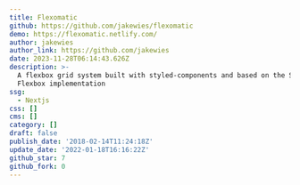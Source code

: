 ```yaml
---
title: Flexomatic
github: https://github.com/jakewies/flexomatic
demo: https://flexomatic.netlify.com/
author: jakewies
author_link: https://github.com/jakewies
date: 2023-11-28T06:14:43.626Z
description: >-
  A flexbox grid system built with styled-components and based on the Solved by
  Flexbox implementation
ssg:
  - Nextjs
css: []
cms: []
category: []
draft: false
publish_date: '2018-02-14T11:24:18Z'
update_date: '2022-01-18T16:16:22Z'
github_star: 7
github_fork: 0
---
```

